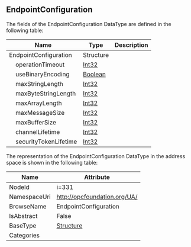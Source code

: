 <!-- datatype -->
## EndpointConfiguration
  
<!-- end of description -->
The fields of the EndpointConfiguration DataType are defined in the following table:  

|Name|Type|Description|
|---|---|---|
|EndpointConfiguration|Structure||
|&nbsp;&nbsp;&nbsp;&nbsp;operationTimeout|[Int32](../../DataTypes/Int32/readme.md)||
|&nbsp;&nbsp;&nbsp;&nbsp;useBinaryEncoding|[Boolean](../../DataTypes/Boolean/readme.md)||
|&nbsp;&nbsp;&nbsp;&nbsp;maxStringLength|[Int32](../../DataTypes/Int32/readme.md)||
|&nbsp;&nbsp;&nbsp;&nbsp;maxByteStringLength|[Int32](../../DataTypes/Int32/readme.md)||
|&nbsp;&nbsp;&nbsp;&nbsp;maxArrayLength|[Int32](../../DataTypes/Int32/readme.md)||
|&nbsp;&nbsp;&nbsp;&nbsp;maxMessageSize|[Int32](../../DataTypes/Int32/readme.md)||
|&nbsp;&nbsp;&nbsp;&nbsp;maxBufferSize|[Int32](../../DataTypes/Int32/readme.md)||
|&nbsp;&nbsp;&nbsp;&nbsp;channelLifetime|[Int32](../../DataTypes/Int32/readme.md)||
|&nbsp;&nbsp;&nbsp;&nbsp;securityTokenLifetime|[Int32](../../DataTypes/Int32/readme.md)||

The representation of the EndpointConfiguration DataType in the address space is shown in the following table:  

|Name|Attribute|
|---|---|
|NodeId|i=331|
|NamespaceUri|http://opcfoundation.org/UA/|
|BrowseName|EndpointConfiguration|
|IsAbstract|False|
|BaseType|[Structure](../../DataTypes/Structure/readme.md)|
|Categories||

